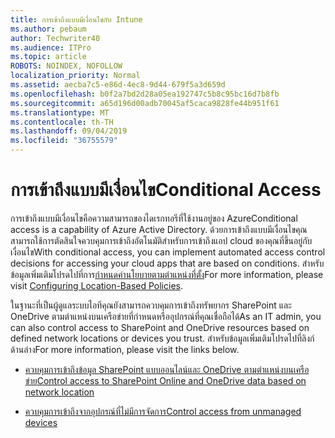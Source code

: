 ```yaml
---
title: การเข้าถึงแบบมีเงื่อนไขกับ Intune
ms.author: pebaum
author: Techwriter40
ms.audience: ITPro
ms.topic: article
ROBOTS: NOINDEX, NOFOLLOW
localization_priority: Normal
ms.assetid: aecba7c5-e86d-4ec8-9d44-679f5a3d659d
ms.openlocfilehash: b0f2a7bd2d28a05ea192747c5b8c95bc16d7b8fb
ms.sourcegitcommit: a65d196d00adb70045af5caca9828fe44b951f61
ms.translationtype: MT
ms.contentlocale: th-TH
ms.lasthandoff: 09/04/2019
ms.locfileid: "36755579"
---
```

# <a name="conditional-access"></a><span data-ttu-id="79247-102">การเข้าถึงแบบมีเงื่อนไข</span><span class="sxs-lookup"><span data-stu-id="79247-102">Conditional Access</span></span>

<span data-ttu-id="79247-103">การเข้าถึงแบบมีเงื่อนไขคือความสามารถของไดเรกทอรีที่ใช้งานอยู่ของ Azure</span><span class="sxs-lookup"><span data-stu-id="79247-103">Conditional access is a capability of Azure Active Directory.</span></span> <span data-ttu-id="79247-104">ด้วยการเข้าถึงแบบมีเงื่อนไขคุณสามารถใช้การตัดสินใจควบคุมการเข้าถึงอัตโนมัติสำหรับการเข้าถึงแอป cloud ของคุณที่ขึ้นอยู่กับเงื่อนไข</span><span class="sxs-lookup"><span data-stu-id="79247-104">With conditional access, you can implement automated access control decisions for accessing your cloud apps that are based on conditions.</span></span> <span data-ttu-id="79247-105">สำหรับข้อมูลเพิ่มเติมโปรดไปที่การ[กำหนดค่านโยบายตามตำแหน่งที่ตั้ง](https://docs.microsoft.com/azure/active-directory/conditional-access/overview)</span><span class="sxs-lookup"><span data-stu-id="79247-105">For more information, please visit [Configuring Location-Based Policies](https://docs.microsoft.com/azure/active-directory/conditional-access/overview).</span></span>

<span data-ttu-id="79247-106">ในฐานะที่เป็นผู้ดูแลระบบไอทีคุณยังสามารถควบคุมการเข้าถึงทรัพยากร SharePoint และ OneDrive ตามตำแหน่งบนเครือข่ายที่กำหนดหรืออุปกรณ์ที่คุณเชื่อถือได้</span><span class="sxs-lookup"><span data-stu-id="79247-106">As an IT admin, you can also control access to SharePoint and OneDrive resources based on defined network locations or devices you trust.</span></span> <span data-ttu-id="79247-107">สำหรับข้อมูลเพิ่มเติมโปรดไปที่ลิงก์ด้านล่าง</span><span class="sxs-lookup"><span data-stu-id="79247-107">For more information, please visit the links below.</span></span>

- [<span data-ttu-id="79247-108">ควบคุมการเข้าถึงข้อมูล SharePoint แบบออนไลน์และ OneDrive ตามตำแหน่งบนเครือข่าย</span><span class="sxs-lookup"><span data-stu-id="79247-108">Control access to SharePoint Online and OneDrive data based on network location</span></span>](https://docs.microsoft.com/sharepoint/control-access-based-on-network-location)

- [<span data-ttu-id="79247-109">ควบคุมการเข้าถึงจากอุปกรณ์ที่ไม่มีการจัดการ</span><span class="sxs-lookup"><span data-stu-id="79247-109">Control access from unmanaged devices</span></span>](https://docs.microsoft.com/sharepoint/control-access-from-unmanaged-devices)


